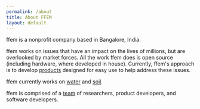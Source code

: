 ```yaml
---
permalink: /about
title: About FFEM
layout: default
---
```


ffem is a nonprofit company based in Bangalore, India.

ffem works on issues that have an impact on the lives of millions, but are overlooked by market forces. All the work ffem does is open source (including hardware, where developed in house). Currently, ffem's approach is to develop [products](products) designed for easy use to help address these issues.

ffem currently works on [water](water) and [soil](soil).

ffem is comprised of a [team](team) of researchers, product developers, and software developers.
